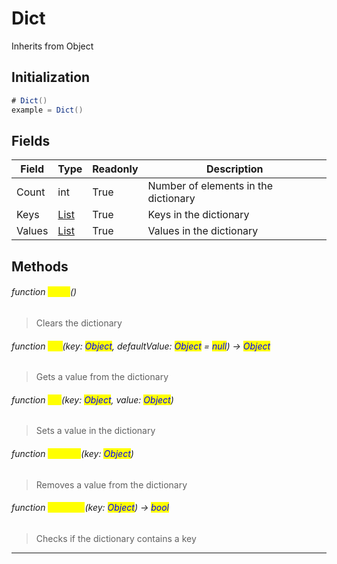 # Dict
Inherits from Object

## Initialization
```csharp
# Dict()
example = Dict()
```
## Fields
|Field|Type|Readonly|Description|
|---|---|---|---|
|Count|int|True|Number of elements in the dictionary|
|Keys|[List](../objects/List.md)|True|Keys in the dictionary|
|Values|[List](../objects/List.md)|True|Values in the dictionary|
## Methods
###### function <mark style="color:yellow;">Clear</mark>()
> Clears the dictionary

###### function <mark style="color:yellow;">Get</mark>(key: <mark style="color:blue;">Object</mark>, defaultValue: <mark style="color:blue;">Object</mark> = <mark style="color:blue;">null</mark>) → <mark style="color:blue;">Object</mark>
> Gets a value from the dictionary

###### function <mark style="color:yellow;">Set</mark>(key: <mark style="color:blue;">Object</mark>, value: <mark style="color:blue;">Object</mark>)
> Sets a value in the dictionary

###### function <mark style="color:yellow;">Remove</mark>(key: <mark style="color:blue;">Object</mark>)
> Removes a value from the dictionary

###### function <mark style="color:yellow;">Contains</mark>(key: <mark style="color:blue;">Object</mark>) → <mark style="color:blue;">bool</mark>
> Checks if the dictionary contains a key


---

